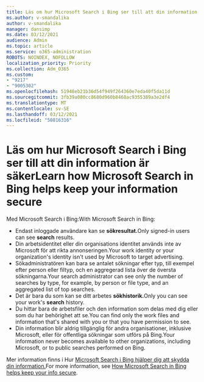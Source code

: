 ```yaml
---
title: Läs om hur Microsoft Search i Bing ser till att din information är säker
ms.author: v-smandalika
author: v-smandalika
manager: dansimp
ms.date: 03/12/2021
audience: Admin
ms.topic: article
ms.service: o365-administration
ROBOTS: NOINDEX, NOFOLLOW
localization_priority: Priority
ms.collection: Adm_O365
ms.custom:
- "9217"
- "9005302"
ms.openlocfilehash: 51948eb21b36d54f949f264360e7eda40f5da11d
ms.sourcegitcommit: 3fb39a080cc8680d960b8468ac9355389a3e2df4
ms.translationtype: MT
ms.contentlocale: sv-SE
ms.lasthandoff: 03/12/2021
ms.locfileid: "50816316"
---
```

# <a name="learn-how-microsoft-search-in-bing-helps-keep-your-information-secure"></a><span data-ttu-id="a5d7e-102">Läs om hur Microsoft Search i Bing ser till att din information är säker</span><span class="sxs-lookup"><span data-stu-id="a5d7e-102">Learn how Microsoft Search in Bing helps keep your information secure</span></span>

<span data-ttu-id="a5d7e-103">Med Microsoft Search i Bing:</span><span class="sxs-lookup"><span data-stu-id="a5d7e-103">With Microsoft Search in Bing:</span></span>

- <span data-ttu-id="a5d7e-104">Endast inloggade användare kan se **sökresultat.**</span><span class="sxs-lookup"><span data-stu-id="a5d7e-104">Only signed-in users can see **search** results.</span></span>
- <span data-ttu-id="a5d7e-105">Din arbetsidentitet eller din organisations identitet används inte av Microsoft för att rikta annonseringen.</span><span class="sxs-lookup"><span data-stu-id="a5d7e-105">Your work identity or your organization's identity isn't used by Microsoft to target advertising.</span></span>
- <span data-ttu-id="a5d7e-106">Sökadministratören kan bara se antalet sökningar efter typ, till exempel efter person eller filtyp, och en aggregerad lista över de översta sökningarna.</span><span class="sxs-lookup"><span data-stu-id="a5d7e-106">Your search administrator can see only the number of searches by type, for example, by person or file type, and an aggregated list of top searches.</span></span>
- <span data-ttu-id="a5d7e-107">Det är bara du som kan se ditt arbetes **sökhistorik.**</span><span class="sxs-lookup"><span data-stu-id="a5d7e-107">Only you can see your work's **search** history.</span></span>
- <span data-ttu-id="a5d7e-108">Du hittar bara de arbetsfiler och den information som delas med dig eller som du har behörighet att se.</span><span class="sxs-lookup"><span data-stu-id="a5d7e-108">You can find only the work files and information that's shared with you or that you have permission to see.</span></span>
- <span data-ttu-id="a5d7e-109">Din information blir aldrig tillgänglig för andra organisationer, inklusive Microsoft, eller för offentliga sökningar som utförs på Bing.</span><span class="sxs-lookup"><span data-stu-id="a5d7e-109">Your information never becomes available to other organizations, including Microsoft, or to public searches performed on Bing.</span></span>

<span data-ttu-id="a5d7e-110">Mer information finns i Hur [Microsoft Search i Bing hjälper dig att skydda din information.](https://support.microsoft.com/office/how-microsoft-search-in-bing-helps-keep-your-info-secure-cbce46ae-bb1f-4d0e-86f1-5984f4589113)</span><span class="sxs-lookup"><span data-stu-id="a5d7e-110">For more information, see [How Microsoft Search in Bing helps keep your info secure](https://support.microsoft.com/office/how-microsoft-search-in-bing-helps-keep-your-info-secure-cbce46ae-bb1f-4d0e-86f1-5984f4589113).</span></span>

